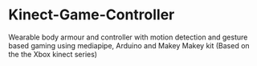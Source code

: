 # Kinect-Game-Controller
Wearable body armour and controller with motion detection and gesture based gaming using mediapipe, Arduino and Makey Makey kit (Based on the the Xbox kinect series)
